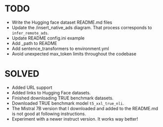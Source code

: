 # TODO
- Write the Hugging face dataset README.md files
- Update the /insert_native_ads diagram. That process corresponds to `infer_remote_ads`.
- Update README config.ini example
- Add _path to README
- Add sentence_transformers to environment.yml
- Avoid unexpected max_token limits throughout the codebase

# SOLVED
- Added URL support
- Added links to Hugging Face datasets.
- Finished downloading TRUE benchmark datasets.
- Downloaded TRUE benchmark model `t5_xxl_true_nli`.
- The Mistral 7B version that I downloaded and added to the README.md is not good at following instructions.
- Experiment with a newer instruct version. It works way better!